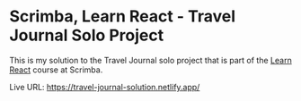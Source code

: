 # Scrimba, Learn React - Travel Journal Solo Project
This is my solution to the Travel Journal solo project that is part of the [Learn React](https://scrimba.com/learn/learnreact) course at Scrimba.

Live URL: https://travel-journal-solution.netlify.app/
